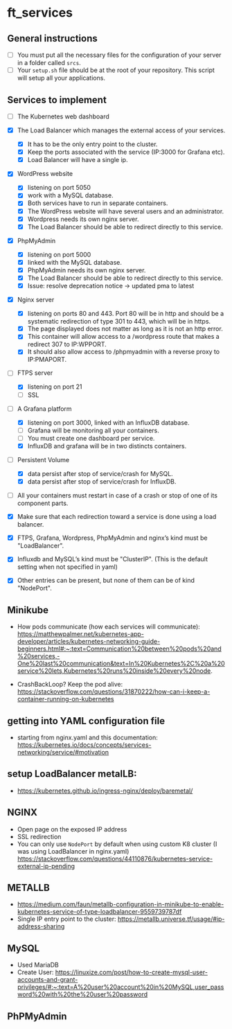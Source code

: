# ft_services

## General instructions
- [ ] You must put all the necessary files for the configuration of your server in a folder called `srcs`.
- [ ] Your `setup.sh` file should be at the root of your repository. This script will setup all your applications.

## Services to implement
- [ ] The Kubernetes web dashboard

- [x] The Load Balancer which manages the external access of your services.
    - [x] It has to be the only entry point to the cluster. 
    - [x] Keep the ports associated with the service (IP:3000 for Grafana etc). 
    - [x] Load Balancer will have a single ip.

- [x] WordPress website
    - [x] listening on port 5050
    - [x] work with a MySQL database.
    - [x] Both services have to run in separate containers.
    - [x] The WordPress website will have several users and an administrator.
    - [x] Wordpress needs its own nginx server.
    - [x] The Load Balancer should be able to redirect directly to this service.

- [x] PhpMyAdmin
    - [x] listening on port 5000
    - [x] linked with the MySQL database.
    - [x] PhpMyAdmin needs its own nginx server. 
    - [x] The Load Balancer should be able to redirect directly to this service.
    - [x] Issue: resolve deprecation notice -> updated pma to latest

- [x] Nginx server
    - [x] listening on ports 80 and 443. Port 80 will be in http and should be a systematic redirection of type 301 to 443, which will be in https.
    - [x] The page displayed does not matter as long as it is not an http error.
    - [x] This container will allow access to a /wordpress route that makes a redirect 307 to IP:WPPORT.
    - [x] It should also allow access to /phpmyadmin with a reverse proxy to IP:PMAPORT.

- [ ] FTPS server
    - [x] listening on port 21
    - [ ] SSL

- [ ] A Grafana platform
    - [x] listening on port 3000, linked with an InfluxDB database.
    - [ ] Grafana will be monitoring all your containers.
    - [ ] You must create one dashboard per service.
    - [x] InfluxDB and grafana will be in two distincts containers.

- [ ] Persistent Volume
    - [x] data persist after stop of service/crash for MySQL.
    - [x] data persist after stop of service/crash for InfluxDB.

- [ ] All your containers must restart in case of a crash or stop of one of its component parts.
- [x] Make sure that each redirection toward a service is done using a load balancer.
- [x] FTPS, Grafana, Wordpress, PhpMyAdmin and nginx’s kind must be "LoadBalancer".
- [x] Influxdb and MySQL’s kind must be "ClusterIP". (This is the default setting when not specified in yaml)
- [x] Other entries can be present, but none of them can be of kind "NodePort".

## Minikube
- How pods communicate (how each services will communicate): https://matthewpalmer.net/kubernetes-app-developer/articles/kubernetes-networking-guide-beginners.html#:~:text=Communication%20between%20pods%20and%20services,-One%20last%20communication&text=In%20Kubernetes%2C%20a%20service%20lets,Kubernetes%20runs%20inside%20every%20node.

- CrashBackLoop? Keep the pod alive: https://stackoverflow.com/questions/31870222/how-can-i-keep-a-container-running-on-kubernetes

## getting into YAML configuration file
- starting from nginx.yaml and this documentation: https://kubernetes.io/docs/concepts/services-networking/service/#motivation

## setup LoadBalancer metalLB:
- https://kubernetes.github.io/ingress-nginx/deploy/baremetal/

## NGINX
- Open page on the exposed IP address
- SSL redirection
- You can only use `NodePort` by default when using custom K8 cluster (I was using LoadBalancer in nginx.yaml) https://stackoverflow.com/questions/44110876/kubernetes-service-external-ip-pending

## METALLB
- https://medium.com/faun/metallb-configuration-in-minikube-to-enable-kubernetes-service-of-type-loadbalancer-9559739787df
- Single IP entry point to the cluster: https://metallb.universe.tf/usage/#ip-address-sharing

## MySQL
- Used MariaDB
- Create User: https://linuxize.com/post/how-to-create-mysql-user-accounts-and-grant-privileges/#:~:text=A%20user%20account%20in%20MySQL,user_password%20with%20the%20user%20password

## PhPMyAdmin